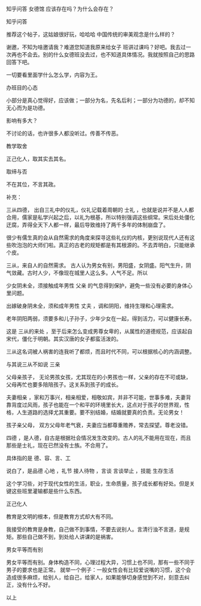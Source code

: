  
 知乎问答 女德馆 应该存在吗？为什么会存在？ 
 
 
 
 
 
 知乎问答 
 
 

 

 推荐这个帖子，这姑娘很好玩，哈哈哈 中国传统的审美观念是什么样的？ 

 

 谢邀，不知为啥邀请我？难道您知道我原来给女子 班讲过课吗？好吧。我去过一次再也不会去。别的什么女德班没去过，也不知道具体情况。我就按照自己的思路回答下吧。

 一切要看里面学什么怎么学，内容为王。 

 办班目的心态

 小部分是真心觉得好，应该做；一部分为名，先名后利；一部分为功德的，却不知无心而为是功德。 

 影响有多大？

 不讨论的话，也许很多人都没听过。传善不传恶。 

 教学取舍

 正己化人，取其实去其名。 

 取缔与否

 不在其位，不言其政。 

 

 

 补充：

 三从四德， 出自三礼中的仪礼，仪礼记载着周朝的 士礼 ，也就是说并不是人人都合用，儒家是私学兴起之后，以礼为根基，所以特别强调这些纲常。宋后处处僵化迂腐，弄得全天下人都一样，最后导致维持了两千多年的体制崩盘了。

 很少有儒生真的会从自然需求的角度来探寻这些礼仪的内核，更别说现代人还有这些吹泡泡的大师们啦。真正的古老的规矩都是有其根源的。不去弄明白，只能继承个皮。

 三从，来自人的自然需求。 古人认为男女有别，男阳盛，女阴盛。阳气生升，阴气敛藏。古时人少，不像现在城里人这么多。人气不足。所以

 少女阴未全，须接触成年男性 父亲 的气息得到保护，避免一些没有必要的身体心里问题。

 出嫁破身阴未全，须和成年男性 丈夫 ，调和阴阳，维持生理和心理需求。

 老年阴阳两弱，须要多和儿子孙子，少年少女在一起，得到活力，可以健康长寿。

 这是 三从的来处 ，至于后来怎么变成男尊女卑的，从属性的道德规范，应该起自宋代，僵化于明朝。其实汉唐的女子都蛮活泼的。

 三从这名词被人祸害的连我听了都烦，而且时代不同，可以根据核心的内涵调整。 

 与其说三从不如说 三亲 

 父母亲孩子， 无论男孩女孩，尤其现在的小男孩也一样，父亲的存在不可或缺，父母再忙也要多陪陪孩子。这关系到孩子的成长。

 夫妻相亲 ，家和万事兴，相亲相爱，相敬如宾，并非不可能，世事多难，夫妻背靠背度过风雨，孩子也能在一个和平的环境里长大，这点对于孩子的世界观，性格，人生道路的选择尤其重要。要不别结婚，结婚就要真的负责。无论男女！

 孩子亲父母， 双方父母年老气衰，夫妻应当都尊重赡养，常去探望。尊老没错。

 

 四德 ，是人德，自古是根据社会情况发生改变的。古人的礼不能用在现在，而且那些是士礼，现在已然没有士族。不合用了。

 具体指的是 德、容、言、工 

 说白了，是品德 心地 ，礼节 接人待物 ，言谈 言谈举止 ，技能 生存生活 

 这个学习些，对于现代女性的生活，职业，生命质量，孩子成长都有好处。但是关键这些班里灌输都是些什么东西。

 正己化人 

 教育是文明的根本，但是教育方式却大有不同。 

 我接受的教育是身教，自己做不到事情，不要去说别人。言清行浊不言道，是规矩。那些自己做不到，到处给人讲课的是祸害。 

 男女平等而有别 

 男女平等而有别。身体构造不同，心理过程大异，习惯上也不同，那有一些不同于男子的要求也是正常。 就举一个例子：一般女性会有比较爱说嘴的习惯，这个会造成很多麻烦，给别人，给自己，给家人，如果能够切身感觉到不对，刻意去纠正，没有什么不好。

 以上 